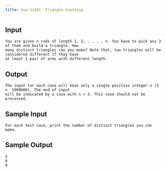 ```yaml
---
title: Uva 11401  Triangle Counting
---
```



## Input

```text
You are given n rods of length 1, 2, . . . , n. You have to pick any 3 of them and build a triangle. How
many distinct triangles can you make? Note that, two triangles will be considered different if they have
at least 1 pair of arms with different length.
```

## Output

```text
The input for each case will have only a single positive integer n (3  n  1000000). The end of input
will be indicated by a case with n < 3. This case should not be processed.

```

## Sample Input

```text
For each test case, print the number of distinct triangles you can make.

```

## Sample Output

```text
5
8
0

```
